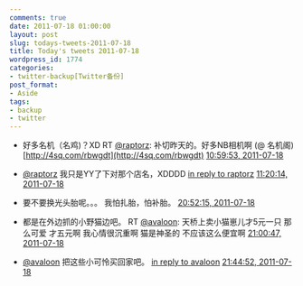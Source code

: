 ```yaml
---
comments: true
date: 2011-07-18 01:00:00
layout: post
slug: todays-tweets-2011-07-18
title: Today's tweets 2011-07-18
wordpress_id: 1774
categories:
- twitter-backup[Twitter备份]
post_format:
- Aside
tags:
- backup
- twitter
---
```





  * 好多名机（名鸡)？XD  RT [@raptorz](http://twitter.com/raptorz): 补切昨天的。好多NB相机啊 (@ 名机阁) [http://4sq.com/rbwgdt](http://4sq.com/rbwgdt) [10:59:53, 2011-07-18](http://twitter.com/gfrog/statuses/92790665917906945)





  * [@raptorz](http://twitter.com/raptorz) 我只是YY了下对那个店名，XDDDD [in reply to raptorz](http://twitter.com/raptorz/statuses/92792267315740672) [11:20:14, 2011-07-18](http://twitter.com/gfrog/statuses/92795789599969283)





  * 要不要换光头胎呢。。。 我怕扎胎，怕补胎。 [20:52:15, 2011-07-18](http://twitter.com/gfrog/statuses/92939740583706624)





  * 都是在外边抓的小野猫边吧。 RT [@avaloon](http://twitter.com/avaloon): 天桥上卖小猫崽儿才5元一只 那么可爱 才五元啊 我心情很沉重啊 猫是神圣的 不应该这么便宜啊 [21:00:47, 2011-07-18](http://twitter.com/gfrog/statuses/92941889870905344)





  * [@avaloon](http://twitter.com/avaloon) 把这些小可怜买回家吧。 [in reply to avaloon](http://twitter.com/avaloon/statuses/92943803668897792) [21:44:52, 2011-07-18](http://twitter.com/gfrog/statuses/92952981854625792)




